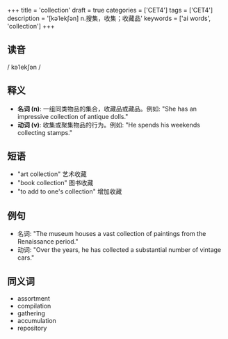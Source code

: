 +++
title = 'collection'
draft = true
categories = ['CET4']
tags = ['CET4']
description = '[kəˈlek∫ən] n.搜集，收集；收藏品'
keywords = ['ai words', 'collection']
+++

## 读音
/ kəˈlekʃən /

## 释义
- **名词 (n)**: 一组同类物品的集合，收藏品或藏品。例如: "She has an impressive collection of antique dolls."
- **动词 (v)**: 收集或聚集物品的行为。例如: "He spends his weekends collecting stamps."

## 短语
- "art collection" 艺术收藏
- "book collection" 图书收藏
- "to add to one's collection" 增加收藏

## 例句
- 名词: "The museum houses a vast collection of paintings from the Renaissance period."
- 动词: "Over the years, he has collected a substantial number of vintage cars."

## 同义词
- assortment
- compilation
- gathering
- accumulation
- repository
